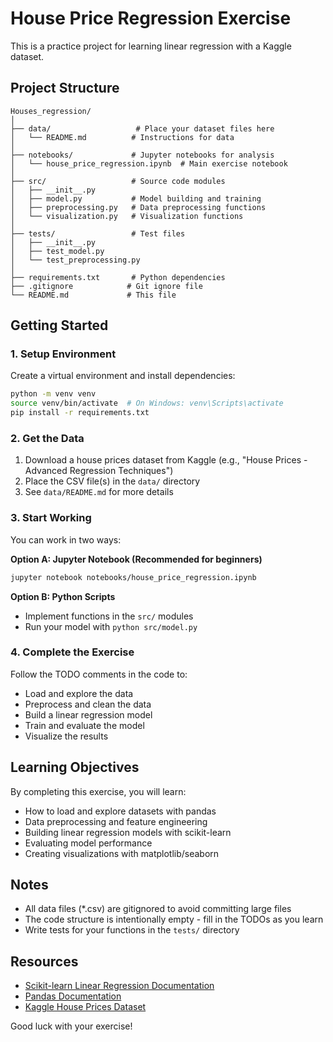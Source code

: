 # House Price Regression Exercise

This is a practice project for learning linear regression with a Kaggle dataset.

## Project Structure

```
Houses_regression/
│
├── data/                   # Place your dataset files here
│   └── README.md          # Instructions for data
│
├── notebooks/             # Jupyter notebooks for analysis
│   └── house_price_regression.ipynb  # Main exercise notebook
│
├── src/                   # Source code modules
│   ├── __init__.py
│   ├── model.py           # Model building and training
│   ├── preprocessing.py   # Data preprocessing functions
│   └── visualization.py   # Visualization functions
│
├── tests/                 # Test files
│   ├── __init__.py
│   ├── test_model.py
│   └── test_preprocessing.py
│
├── requirements.txt       # Python dependencies
├── .gitignore            # Git ignore file
└── README.md             # This file
```

## Getting Started

### 1. Setup Environment

Create a virtual environment and install dependencies:

```bash
python -m venv venv
source venv/bin/activate  # On Windows: venv\Scripts\activate
pip install -r requirements.txt
```

### 2. Get the Data

1. Download a house prices dataset from Kaggle (e.g., "House Prices - Advanced Regression Techniques")
2. Place the CSV file(s) in the `data/` directory
3. See `data/README.md` for more details

### 3. Start Working

You can work in two ways:

**Option A: Jupyter Notebook (Recommended for beginners)**
```bash
jupyter notebook notebooks/house_price_regression.ipynb
```

**Option B: Python Scripts**
- Implement functions in the `src/` modules
- Run your model with `python src/model.py`

### 4. Complete the Exercise

Follow the TODO comments in the code to:
- Load and explore the data
- Preprocess and clean the data
- Build a linear regression model
- Train and evaluate the model
- Visualize the results

## Learning Objectives

By completing this exercise, you will learn:
- How to load and explore datasets with pandas
- Data preprocessing and feature engineering
- Building linear regression models with scikit-learn
- Evaluating model performance
- Creating visualizations with matplotlib/seaborn

## Notes

- All data files (*.csv) are gitignored to avoid committing large files
- The code structure is intentionally empty - fill in the TODOs as you learn
- Write tests for your functions in the `tests/` directory

## Resources

- [Scikit-learn Linear Regression Documentation](https://scikit-learn.org/stable/modules/linear_model.html)
- [Pandas Documentation](https://pandas.pydata.org/docs/)
- [Kaggle House Prices Dataset](https://www.kaggle.com/c/house-prices-advanced-regression-techniques)

Good luck with your exercise!
